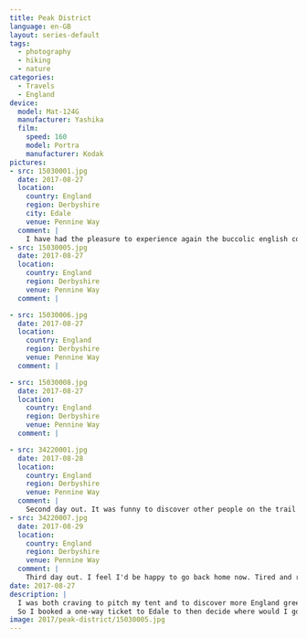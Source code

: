 ```yaml
---
title: Peak District
language: en-GB
layout: series-default
tags:
  - photography
  - hiking
  - nature
categories:
  - Travels
  - England
device:
  model: Mat-124G
  manufacturer: Yashika
  film:
    speed: 160
    model: Portra
    manufacturer: Kodak
pictures:
- src: 15030001.jpg
  date: 2017-08-27
  location:
    country: England
    region: Derbyshire
    city: Edale
    venue: Pennine Way
  comment: |
    I have had the pleasure to experience again the buccolic english countryside, as I used to do when my parents brought us around during summer holidays.
- src: 15030005.jpg
  date: 2017-08-27
  location:
    country: England
    region: Derbyshire
    venue: Pennine Way
  comment: |

- src: 15030006.jpg
  date: 2017-08-27
  location:
    country: England
    region: Derbyshire
    venue: Pennine Way
  comment: |

- src: 15030008.jpg
  date: 2017-08-27
  location:
    country: England
    region: Derbyshire
    venue: Pennine Way
  comment: |

- src: 34220001.jpg
  date: 2017-08-28
  location:
    country: England
    region: Derbyshire
    venue: Pennine Way
  comment: |
    Second day out. It was funny to discover other people on the trail so early in the morning, as they also camped overnight in the area, in great silence.
- src: 34220007.jpg
  date: 2017-08-29
  location:
    country: England
    region: Derbyshire
    venue: Pennine Way
  comment: |
    Third day out. I feel I'd be happy to go back home now. Tired and replenished.
date: 2017-08-27
description: |
  I was both craving to pitch my tent and to discover more England greenery.
  So I booked a one-way ticket to Edale to then decide where would I go next: North? South? Dark Peak, here I come!
image: 2017/peak-district/15030005.jpg
---
```


